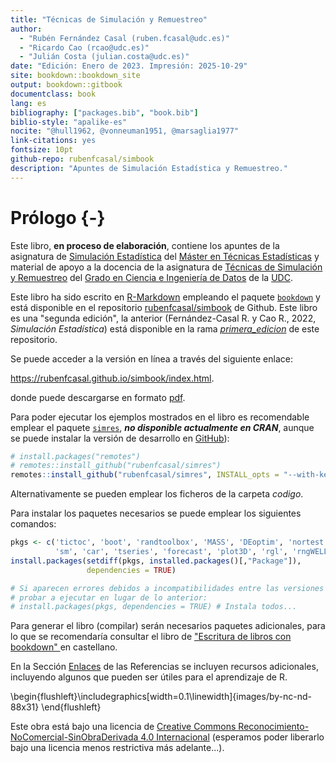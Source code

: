 ```yaml
--- 
title: "Técnicas de Simulación y Remuestreo"
author: 
  - "Rubén Fernández Casal (ruben.fcasal@udc.es)"
  - "Ricardo Cao (rcao@udc.es)"
  - "Julián Costa (julian.costa@udc.es)"
date: "Edición: Enero de 2023. Impresión: 2025-10-29"
site: bookdown::bookdown_site
output: bookdown::gitbook
documentclass: book
lang: es
bibliography: ["packages.bib", "book.bib"]
biblio-style: "apalike-es"
nocite: "@hull1962, @vonneuman1951, @marsaglia1977"
link-citations: yes
fontsize: 10pt
github-repo: rubenfcasal/simbook
description: "Apuntes de Simulación Estadística y Remuestreo."
---
```


# Prólogo {-}



<!-- 
PENDENTE: 
- Código simres en capítulos
-->

Este libro, **en proceso de elaboración**, contiene los apuntes de la asignatura de [Simulación Estadística](http://eamo.usc.es/pub/mte/index.php/es/?option=com_content&view=article&id=2201&idm=13&a%C3%B1o=2019) del [Máster en Técnicas Estadísticas](http://eio.usc.es/pub/mte) y material de apoyo a la docencia de la asignatura de [Técnicas de Simulación y Remuestreo](https://guiadocente.udc.es/guia_docent/index.php?centre=614&ensenyament=614G02&assignatura=614G02036&idioma=cast) del [Grado en Ciencia e Ingeniería de Datos](https://estudos.udc.es/es/study/start/614G02V01) de la [UDC](https://www.udc.es). 

Este libro ha sido escrito en [R-Markdown](http://rmarkdown.rstudio.com) empleando el paquete [`bookdown`](https://bookdown.org/yihui/bookdown/) y está disponible en el repositorio [rubenfcasal/simbook](https://github.com/rubenfcasal/simbook) de Github. 
Este libro es una "segunda edición", la anterior (Fernández-Casal R. y Cao R., 2022, *Simulación Estadística*) está disponible en la rama *[primera_edicion](https://github.com/rubenfcasal/simbook/tree/primera_edicion)* de este repositorio. 

Se puede acceder a la versión en línea a través del siguiente enlace:

<https://rubenfcasal.github.io/simbook/index.html>.

donde puede descargarse en formato [pdf](https://rubenfcasal.github.io/simbook/Simulacion.pdf).

Para poder ejecutar los ejemplos mostrados en el libro es recomendable emplear el paquete [`simres`](https://rubenfcasal.github.io/simres), ***no disponible actualmente en CRAN***, aunque se puede instalar la versión de desarrollo en [GitHub](https://github.com/rubenfcasal/simres)):

``` r
# install.packages("remotes")
# remotes::install_github("rubenfcasal/simres")
remotes::install_github("rubenfcasal/simres", INSTALL_opts = "--with-keep.source")
```
Alternativamente se pueden emplear los ficheros de la carpeta *codigo*.

Para instalar los paquetes necesarios se puede emplear los siguientes comandos:

``` r
pkgs <- c('tictoc', 'boot', 'randtoolbox', 'MASS', 'DEoptim', 'nortest', 'geoR', 'copula',
          'sm', 'car', 'tseries', 'forecast', 'plot3D', 'rgl', 'rngWELL', 'randtoolbox')
install.packages(setdiff(pkgs, installed.packages()[,"Package"]), 
                 dependencies = TRUE)

# Si aparecen errores debidos a incompatibilidades entre las versiones de los paquetes, 
# probar a ejecutar en lugar de lo anterior:
# install.packages(pkgs, dependencies = TRUE) # Instala todos...
```

Para generar el libro (compilar) serán necesarios paquetes adicionales, 
para lo que se recomendaría consultar el libro de ["Escritura de libros con bookdown" ](https://rubenfcasal.github.io/bookdown_intro) en castellano.

En la Sección [Enlaces](#links) de las Referencias se incluyen recursos adicionales, incluyendo algunos que pueden ser útiles para el aprendizaje de R.


\begin{flushleft}\includegraphics[width=0.1\linewidth]{images/by-nc-nd-88x31} \end{flushleft}

Este obra está bajo una licencia de [Creative Commons Reconocimiento-NoComercial-SinObraDerivada 4.0 Internacional](https://creativecommons.org/licenses/by-nc-nd/4.0/deed.es_ES) 
(esperamos poder liberarlo bajo una licencia menos restrictiva más adelante...).


